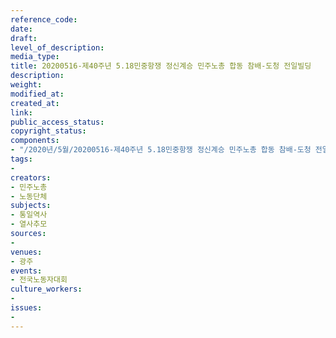```yaml
---
reference_code: 
date: 
draft: 
level_of_description: 
media_type: 
title: 20200516-제40주년 5.18민중항쟁 정신계승 민주노총 합동 참배-도청 전일빌딩
description: 
weight: 
modified_at: 
created_at: 
link: 
public_access_status: 
copyright_status: 
components:
- "/2020년/5월/20200516-제40주년 5.18민중항쟁 정신계승 민주노총 합동 참배-도청 전일빌딩/_CTU8132.jpg"
tags:
- 
creators:
- 민주노총
- 노동단체
subjects:
- 통일역사
- 열사추모
sources:
- 
venues:
- 광주
events:
- 전국노동자대회
culture_workers:
- 
issues:
- 
---
```

